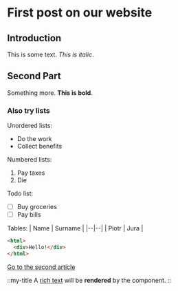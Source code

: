 # First post on our website

## Introduction

This is some text. _This is italic_.

## Second Part

Something more. **This is bold**.

### Also try lists

Unordered lists:

- Do the work
- Collect benefits

Numbered lists:

1.  Pay taxes
2.  Die

Todo list:

- [ ] Buy groceries
- [ ] Pay bills

Tables:
| Name | Surname |
|--|--|
| Piotr | Jura |

```html
<html>
  <div>Hello!</div>
</html>
```

[Go to the second article](/blog/second)

::my-title
A [rich text](/) will be **rendered** by the component.
::
